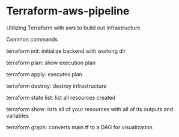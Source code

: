 # Terraform-aws-pipeline
Utilizing Terraform with aws to build out infrastructure  

Common commands

terraform init: initialize backend with working dir

terraform plan: show execution plan

terraform apply: executes plan

terraform destroy: destroy infrastructure 

terraform state list: list all resources created

terraform show: lists all of your resources with all of its outputs and variables 

terraform graph: converts main.tf to a DAG for visualization

